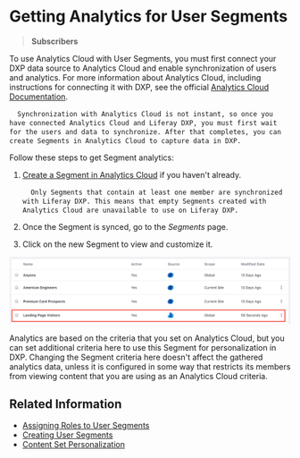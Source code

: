 # Getting Analytics for User Segments

> **Subscribers**

To use Analytics Cloud with User Segments, you must first connect your DXP data source to Analytics Cloud and enable synchronization of users and analytics. For more information about Analytics Cloud, including instructions for connecting it with DXP, see the official [Analytics Cloud Documentation](https://help.liferay.com/hc/en-us/categories/360000872551).

```important::
  Synchronization with Analytics Cloud is not instant, so once you have connected Analytics Cloud and Liferay DXP, you must first wait for the users and data to synchronize. After that completes, you can create Segments in Analytics Cloud to capture data in DXP.
```

Follow these steps to get Segment analytics:

1. [Create a Segment in Analytics Cloud](https://help.liferay.com/hc/en-us/articles/360006947671-Creating-Segments) if you haven't already.

    ```note::
      Only Segments that contain at least one member are synchronized with Liferay DXP. This means that empty Segments created with Analytics Cloud are unavailable to use on Liferay DXP.
    ```

1. Once the Segment is synced, go to the *Segments* page.
1. Click on the new Segment to view and customize it.

![When you see Analytics Cloud Segments in the list of Segments, they are marked with the Analytics Cloud icon.](./getting-analytics-for-user-segments/images/01.png)

Analytics are based on the criteria that you set on Analytics Cloud, but you can set additional criteria here to use this Segment for personalization in DXP. Changing the Segment criteria here doesn't affect the gathered analytics data, unless it is configured in some way that restricts its members from viewing content that you are using as an Analytics Cloud criteria.

## Related Information

* [Assigning Roles to User Segments](../../../users-and-permissions/user-guide/roles-and-permissions/advanced-roles-and-permissions/assigning-roles-to-user-segments.md)
* [Creating User Segments](./creating-and-managing-user-segments.md)
* [Content Set Personalization](../experience-personalization/content-set-personalization.md)
